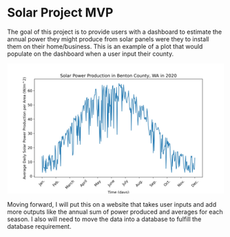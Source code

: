 # Solar Project MVP

The goal of this project is to provide users with a dashboard to estimate the annual power they might produce from solar panels were they to install them on their
home/business. This is an example of a plot that would populate on the dashboard when a user input their county.

<div>
<img src="solar_power_benton_ex.jpg" width="700px"/>
</div>

Moving forward, I will put this on a website that takes user inputs and add more outputs like the annual sum of power produced and averages for each season. I also
will need to move the data into a database to fulfill the database requirement.
